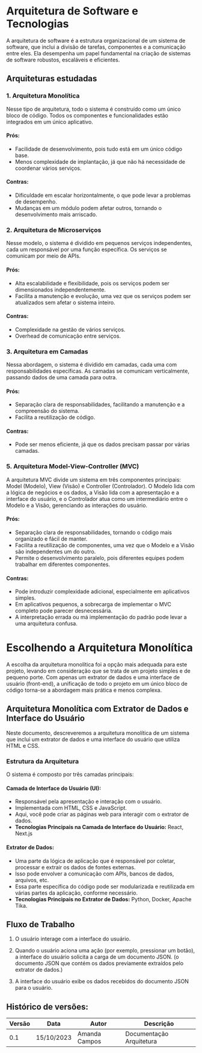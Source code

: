 # Arquitetura de Software e Tecnologias

A arquitetura de software é a estrutura organizacional de um sistema de software, que inclui a divisão de tarefas, componentes e a comunicação entre eles. Ela desempenha um papel fundamental na criação de sistemas de software robustos, escaláveis e eficientes.

## Arquiteturas estudadas

### 1. Arquitetura Monolítica

Nesse tipo de arquitetura, todo o sistema é construído como um único bloco de código. Todos os componentes e funcionalidades estão integrados em um único aplicativo.

#### Prós:
  - Facilidade de desenvolvimento, pois tudo está em um único código base.
  - Menos complexidade de implantação, já que não há necessidade de coordenar vários serviços.
#### Contras:
  - Dificuldade em escalar horizontalmente, o que pode levar a problemas de desempenho.
  - Mudanças em um módulo podem afetar outros, tornando o desenvolvimento mais arriscado.

### 2. Arquitetura de Microserviços

Nesse modelo, o sistema é dividido em pequenos serviços independentes, cada um responsável por uma função específica. Os serviços se comunicam por meio de APIs.

#### Prós:
  - Alta escalabilidade e flexibilidade, pois os serviços podem ser dimensionados independentemente.
  - Facilita a manutenção e evolução, uma vez que os serviços podem ser atualizados sem afetar o sistema inteiro.
#### Contras:
  - Complexidade na gestão de vários serviços.
  - Overhead de comunicação entre serviços.

### 3. Arquitetura em Camadas

 Nessa abordagem, o sistema é dividido em camadas, cada uma com responsabilidades específicas. As camadas se comunicam verticalmente, passando dados de uma camada para outra.

#### Prós:
  - Separação clara de responsabilidades, facilitando a manutenção e a compreensão do sistema.
  - Facilita a reutilização de código.
#### Contras:
  - Pode ser menos eficiente, já que os dados precisam passar por várias camadas.

### 5. Arquitetura Model-View-Controller (MVC)

 A arquitetura MVC divide um sistema em três componentes principais: Model (Modelo), View (Visão) e Controller (Controlador). O Modelo lida com a lógica de negócios e os dados, a Visão lida com a apresentação e a interface do usuário, e o Controlador atua como um intermediário entre o Modelo e a Visão, gerenciando as interações do usuário.

#### Prós:
  - Separação clara de responsabilidades, tornando o código mais organizado e fácil de manter.
  - Facilita a reutilização de componentes, uma vez que o Modelo e a Visão são independentes um do outro.
  - Permite o desenvolvimento paralelo, pois diferentes equipes podem trabalhar em diferentes componentes.

#### Contras:
  - Pode introduzir complexidade adicional, especialmente em aplicativos simples.
  - Em aplicativos pequenos, a sobrecarga de implementar o MVC completo pode parecer desnecessária.
  - A interpretação errada ou má implementação do padrão pode levar a uma arquitetura confusa.


# Escolhendo a Arquitetura Monolítica

A escolha da arquitetura monolítica foi a opção mais adequada para este projeto, levando em consideração que se trata de um projeto simples e de pequeno porte. Com apenas um extrator de dados e uma interface de usuário (front-end), a unificação de todo o projeto em um único bloco de código torna-se a abordagem mais prática e menos complexa.

## Arquitetura Monolítica com Extrator de Dados e Interface do Usuário

Neste documento, descreveremos a arquitetura monolítica de um sistema que inclui um extrator de dados e uma interface do usuário que utiliza HTML e CSS.

### Estrutura da Arquitetura

O sistema é composto por três camadas principais:

#### Camada de Interface do Usuário (UI):  

  - Responsável pela apresentação e interação com o usuário.
  - Implementada com HTML, CSS e JavaScript.
  - Aqui, você pode criar as páginas web para interagir com o extrator de dados.
  - **Tecnologias Principais na Camada de Interface do Usuário:** React, Next.js


#### Extrator de Dados:

  - Uma parte da lógica de aplicação que é responsável por coletar, processar e extrair os dados de fontes externas.
  - Isso pode envolver a comunicação com APIs, bancos de dados, arquivos, etc.
  - Essa parte específica do código pode ser modularizada e reutilizada em várias partes da aplicação, conforme necessário.
  - **Tecnologias Principais no Extrator de Dados:** Python, Docker, Apache Tika.



## Fluxo de Trabalho

1. O usuário interage com a interface do usuário.

2. Quando o usuário aciona uma ação (por exemplo, pressionar um botão), a interface do usuário solicita a carga de um documento JSON. (o documento JSON que contém os dados previamente extraídos pelo extrator de dados.)

3. A interface do usuário exibe os dados recebidos do documento JSON para o usuário.


## Histórico de versões:

| Versão  |  Data  | Autor  |  Descrição  |
| ------------------- | ------------------- | ------------------- | ------------------- |
| 0.1 | 15/10/2023  | Amanda Campos | Documentação Arquitetura |